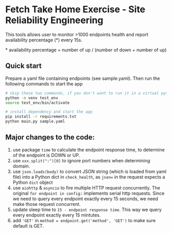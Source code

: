 # Fetch Take Home Exercise - Site Reliability Engineering

This tools allows user to monitor >1000 endpoints health and report availability percentage (\*) every 15s.

\* availability percentage = number of up / (number of down + number of up)

## Quick start

Prepare a yaml file containing endpoints (see sample.yaml). Then run the following commands to start the app

```bash
# skip these two commands, if you don't want to run it in a virtual python env
python -m venv test_env
source test_env/bin/activate

# install dependency and start the app
pip install -r requirements.txt
python main.py sample.yaml
```

## Major changes to the code:

1. use package `time` to calculate the endpoint response time, to determine of the endpoint is DOWN or UP.
2. use `xxx.split(":")[0]` to ignore port numbers when determining domain.
3. use `json.loads(body)` to convert JSON string (which is loaded from yaml file) into a Python dict in `check_health`, as `json=` in the request expects a Python `dict` object
4. use `aiohttp` & `asyncio` to fire multiple HTTP request concurrently. The original `for endpoint in config:` implements serial http requests. Since we need to query every endpoint exactly every 15 seconds, we need make those request concurrent.
5. update sleep time to `15 - endpoint response time`. This way we query every endpoint exactly every 15 mintutes.
6. add `'GET'` in `method = endpoint.get('method', 'GET')` to make sure default is GET.
